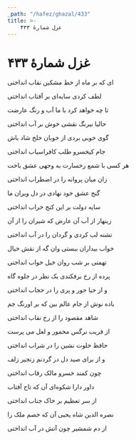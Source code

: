 ```yaml
---
_path: "/hafez/ghazal/433"
title: >-
    غزل شمارهٔ ۴۳۳
---
```

# غزل شمارهٔ ۴۳۳

<div class="b" id="bn1"><div class="m1"><p>ای که بر ماه از خط مشکین نقاب انداختی</p></div>
<div class="m2"><p>لطف کردی سایه‌ای بر آفتاب انداختی</p></div></div>
<div class="b" id="bn2"><div class="m1"><p>تا چه خواهد کرد با ما آب و رنگ عارضت</p></div>
<div class="m2"><p>حالیا نیرنگ نقشی خوش بر آب انداختی</p></div></div>
<div class="b" id="bn3"><div class="m1"><p>گوی خوبی بردی از خوبان خلخ شاد باش</p></div>
<div class="m2"><p>جام کیخسرو طلب کافراسیاب انداختی</p></div></div>
<div class="b" id="bn4"><div class="m1"><p>هر کسی با شمع رخسارت به وجهی عشق باخت</p></div>
<div class="m2"><p>زان میان پروانه را در اضطراب انداختی</p></div></div>
<div class="b" id="bn5"><div class="m1"><p>گنج عشق خود نهادی در دل ویران ما</p></div>
<div class="m2"><p>سایه دولت بر این کنج خراب انداختی</p></div></div>
<div class="b" id="bn6"><div class="m1"><p>زینهار از آب آن عارض که شیران را از آن</p></div>
<div class="m2"><p>تشنه لب کردی و گردان را در آب انداختی</p></div></div>
<div class="b" id="bn7"><div class="m1"><p>خواب بیداران ببستی وان گه از نقش خیال</p></div>
<div class="m2"><p>تهمتی بر شب روان خیل خواب انداختی</p></div></div>
<div class="b" id="bn8"><div class="m1"><p>پرده از رخ برفکندی یک نظر در جلوه گاه</p></div>
<div class="m2"><p>و از حیا حور و پری را در حجاب انداختی</p></div></div>
<div class="b" id="bn9"><div class="m1"><p>باده نوش از جام عالم بین که بر اورنگ جم</p></div>
<div class="m2"><p>شاهد مقصود را از رخ نقاب انداختی</p></div></div>
<div class="b" id="bn10"><div class="m1"><p>از فریب نرگس مخمور و لعل می پرست</p></div>
<div class="m2"><p>حافظ خلوت نشین را در شراب انداختی</p></div></div>
<div class="b" id="bn11"><div class="m1"><p>و از برای صید دل در گردنم زنجیر زلف</p></div>
<div class="m2"><p>چون کمند خسرو مالک رقاب انداختی</p></div></div>
<div class="b" id="bn12"><div class="m1"><p>داور دارا شکوه‌ای آن که تاج آفتاب</p></div>
<div class="m2"><p>از سر تعظیم بر خاک جناب انداختی</p></div></div>
<div class="b" id="bn13"><div class="m1"><p>نصره الدین شاه یحیی آن که خصم ملک را</p></div>
<div class="m2"><p>از دم شمشیر چون آتش در آب انداختی</p></div></div>
